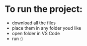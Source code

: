# To run the project:
- download all the files
- place them in any folder youd like
- open folder in VS Code
- run :)
